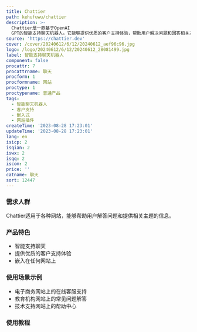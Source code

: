 ```yaml
---
title: Chattier
path: kehufuwu/chattier
description: >-
  Chattier是一款基于OpenAI
  GPT的智能支持聊天机器人。它能够提供优质的客户支持体验，帮助用户解决问题和回答相关主题的任何问题。Chattier支持标准聊天格式和3D头像，可轻松嵌入在任何网站上。试用免费！
source: 'https://chattier.dev'
cover: /cover/20240612/6/12/20240612_aef96c96.jpg
logo: /logo/20240612/6/12/20240612_28081499.jpg
label: 智能支持聊天机器人
component: false
procattr: 7
procattrname: 聊天
procform: 1
procformname: 网站
proctype: 1
proctypename: 普通产品
tags:
  - 智能聊天机器人
  - 客户支持
  - 嵌入式
  - 网站插件
createTime: '2023-08-28 17:23:01'
updateTime: '2023-08-28 17:23:01'
lang: en
isicp: 2
isqian: 2
iswx: 2
isqq: 2
iscom: 2
price: ''
catname: 聊天
sort: 12447
---
```




### 需求人群
Chattier适用于各种网站，能够帮助用户解答问题和提供相关主题的信息。

### 产品特色
- 智能支持聊天
- 提供优质的客户支持体验
- 嵌入在任何网站上

### 使用场景示例
- 电子商务网站上的在线客服支持
- 教育机构网站上的常见问题解答
- 技术支持网站上的帮助中心

### 使用教程


  
